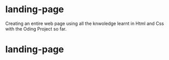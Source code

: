 # landing-page

Creating an entire web page using all the knwoledge learnt in Html and Css with
the Oding Project so far.
# landing-page
